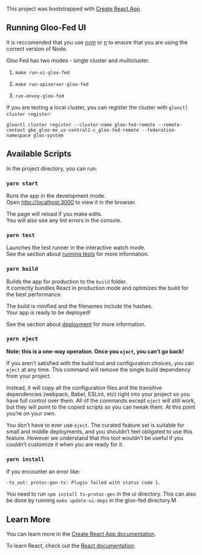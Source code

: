This project was bootstrapped with [Create React App](https://github.com/facebook/create-react-app).

## Running Gloo-Fed UI

It is reccomended that you use [nvm](https://github.com/nvm-sh/nvm) or [n](https://github.com/tj/n) to ensure that you are using the correct version of Node.

Gloo Fed has two modes - single cluster and multicluster.

1. `make run-ui-gloo-fed`

2. `make run-apiserver-gloo-fed`

3. `run-envoy-gloo-fed`

If you are testing a local cluster, you can register the cluster with `glooctl cluster register`: 

`glooctl cluster register --cluster-name gloo-fed-remote --remote-context gke_gloo-ee_us-central1-c_gloo-fed-remote --federation-namespace gloo-system`

## Available Scripts

In the project directory, you can run:

### `yarn start`

Runs the app in the development mode.<br />
Open [http://localhost:3000](http://localhost:3000) to view it in the browser.

The page will reload if you make edits.<br />
You will also see any lint errors in the console.

### `yarn test`

Launches the test runner in the interactive watch mode.<br />
See the section about [running tests](https://facebook.github.io/create-react-app/docs/running-tests) for more information.

### `yarn build`

Builds the app for production to the `build` folder.<br />
It correctly bundles React in production mode and optimizes the build for the best performance.

The build is minified and the filenames include the hashes.<br />
Your app is ready to be deployed!

See the section about [deployment](https://facebook.github.io/create-react-app/docs/deployment) for more information.

### `yarn eject`

**Note: this is a one-way operation. Once you `eject`, you can’t go back!**

If you aren’t satisfied with the build tool and configuration choices, you can `eject` at any time. This command will remove the single build dependency from your project.

Instead, it will copy all the configuration files and the transitive dependencies (webpack, Babel, ESLint, etc) right into your project so you have full control over them. All of the commands except `eject` will still work, but they will point to the copied scripts so you can tweak them. At this point you’re on your own.

You don’t have to ever use `eject`. The curated feature set is suitable for small and middle deployments, and you shouldn’t feel obligated to use this feature. However we understand that this tool wouldn’t be useful if you couldn’t customize it when you are ready for it.

### `yarn install`
If you encounter an error like:
```
-ts_out: protoc-gen-ts: Plugin failed with status code 1.
```
You need to run `npm install ts-protoc-gen` in the ui directory. This can also be done by running `make update-ui-deps` in the gloo-fed directory.M

## Learn More

You can learn more in the [Create React App documentation](https://facebook.github.io/create-react-app/docs/getting-started).

To learn React, check out the [React documentation](https://reactjs.org/).
